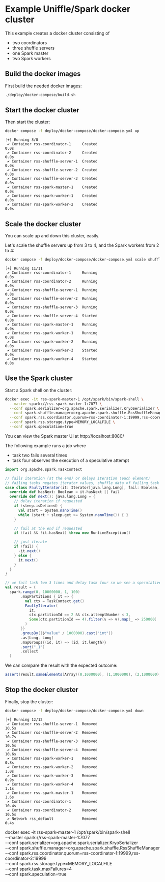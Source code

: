 <!--
  ~ Licensed to the Apache Software Foundation (ASF) under one or more
  ~ contributor license agreements.  See the NOTICE file distributed with
  ~ this work for additional information regarding copyright ownership.
  ~ The ASF licenses this file to You under the Apache License, Version 2.0
  ~ (the "License"); you may not use this file except in compliance with
  ~ the License.  You may obtain a copy of the License at
  ~
  ~    http://www.apache.org/licenses/LICENSE-2.0
  ~
  ~ Unless required by applicable law or agreed to in writing, software
  ~ distributed under the License is distributed on an "AS IS" BASIS,
  ~ WITHOUT WARRANTIES OR CONDITIONS OF ANY KIND, either express or implied.
  ~ See the License for the specific language governing permissions and
  ~ limitations under the License.
  -->

# Example Uniffle/Spark docker cluster

This example creates a docker cluster consisting of
- two coordinators
- three shuffle servers
- one Spark master
- two Spark workers

## Build the docker images

First build the needed docker images:

```bash
./deploy/docker-compose/build.sh
```

## Start the docker cluster

Then start the cluster:

```bash
docker compose -f deploy/docker-compose/docker-compose.yml up
```
```
[+] Running 8/0
 ✔ Container rss-coordinator-1     Created                                                     0.0s
 ✔ Container rss-coordinator-2     Created                                                     0.0s
 ✔ Container rss-shuffle-server-1  Created                                                     0.0s
 ✔ Container rss-shuffle-server-2  Created                                                     0.0s
 ✔ Container rss-shuffle-server-3  Created                                                     0.0s
 ✔ Container rss-spark-master-1    Created                                                     0.0s
 ✔ Container rss-spark-worker-1    Created                                                     0.0s
 ✔ Container rss-spark-worker-2    Created                                                     0.0s
```

## Scale the docker cluster

You can scale up and down this cluster, easily.

Let's scale the shuffle servers up from 3 to 4, and the Spark workers from 2 to 4:

```bash
docker compose -f deploy/docker-compose/docker-compose.yml scale shuffle-server=4 spark-worker=4
```
```
[+] Running 11/11
 ✔ Container rss-coordinator-1     Running                                                     0.0s
 ✔ Container rss-coordinator-2     Running                                                     0.0s
 ✔ Container rss-shuffle-server-1  Running                                                     0.0s
 ✔ Container rss-shuffle-server-2  Running                                                     0.0s
 ✔ Container rss-shuffle-server-3  Running                                                     0.0s
 ✔ Container rss-shuffle-server-4  Started                                                     0.0s
 ✔ Container rss-spark-master-1    Running                                                     0.0s
 ✔ Container rss-spark-worker-1    Running                                                     0.0s
 ✔ Container rss-spark-worker-2    Running                                                     0.0s
 ✔ Container rss-spark-worker-3    Started                                                     0.0s
 ✔ Container rss-spark-worker-4    Started                                                     0.0s
```

## Use the Spark cluster

Start a Spark shell on the cluster:

```bash
docker exec -it rss-spark-master-1 /opt/spark/bin/spark-shell \
  --master spark://rss-spark-master-1:7077 \
  --conf spark.serializer=org.apache.spark.serializer.KryoSerializer \
  --conf spark.shuffle.manager=org.apache.spark.shuffle.RssShuffleManager \
  --conf spark.rss.coordinator.quorum=rss-coordinator-1:19999,rss-coordinator-2:19999 \
  --conf spark.rss.storage.type=MEMORY_LOCALFILE \
  --conf spark.speculation=true
```

You can view the Spark master UI at http://localhost:8080/

The following example runs a job where
- task two fails several times
- task four observes the execution of a speculative attempt

```Scala
import org.apache.spark.TaskContext

// fails iteration (at the end) or delays iteration (each element)
// failing tasks negates iterator values, shuffle data of failing task must not leak into next stage
case class FaultyIterator(it: Iterator[java.lang.Long], fail: Boolean, sleep: Option[Int]) extends Iterator[java.lang.Long] {
  override def hasNext: Boolean = it.hasNext || fail
  override def next(): java.lang.Long = {
    // delay iteration if requested
    if (sleep.isDefined) {
      val start = System.nanoTime()
      while (start + sleep.get >= System.nanoTime()) { }
    }

    // fail at the end if requested
    if (fail && !it.hasNext) throw new RuntimeException()

    // just iterate
    if (fail) {
      -it.next()
    } else {
      it.next()
    }
  }
}

// we fail task two 3 times and delay task four so we see a speculative execution
val result = (
  spark.range(0, 10000000, 1, 100)
       .mapPartitions { it => {
         val ctx = TaskContext.get()
         FaultyIterator(
           it,
           ctx.partitionId == 2 && ctx.attemptNumber < 3,
           Some(ctx.partitionId == 4).filter(v => v).map(_ => 250000)
         )
       }}
       .groupBy(($"value" / 1000000).cast("int"))
       .as[Long, Long]
       .mapGroups{(id, it) => (id, it.length)}
       .sort("_1")
       .collect
  )
```

We can compare the result with the expected outcome:
```Scala
assert(result.sameElements(Array((0,1000000), (1,1000000), (2,1000000), (3,1000000), (4,1000000), (5,1000000), (6,1000000), (7,1000000), (8,1000000), (9,1000000))))
```

## Stop the docker cluster

Finally, stop the cluster:

```bash
docker compose -f deploy/docker-compose/docker-compose.yml down
```
```
[+] Running 12/12
 ✔ Container rss-shuffle-server-1  Removed                                                    10.5s
 ✔ Container rss-shuffle-server-2  Removed                                                    10.7s
 ✔ Container rss-shuffle-server-3  Removed                                                    10.5s
 ✔ Container rss-shuffle-server-4  Removed                                                    10.6s
 ✔ Container rss-spark-worker-1    Removed                                                     0.8s
 ✔ Container rss-spark-worker-2    Removed                                                     1.0s
 ✔ Container rss-spark-worker-3    Removed                                                     0.9s
 ✔ Container rss-spark-worker-4    Removed                                                     1.1s
 ✔ Container rss-spark-master-1    Removed                                                     1.6s
 ✔ Container rss-coordinator-1     Removed                                                    10.4s
 ✔ Container rss-coordinator-2     Removed                                                    10.5s
 ✔ Network rss_default             Removed                                                     0.4s
```

docker exec -it rss-spark-master-1 /opt/spark/bin/spark-shell \
--master spark://rss-spark-master-1:7077 \
--conf spark.serializer=org.apache.spark.serializer.KryoSerializer \
--conf spark.shuffle.manager=org.apache.spark.shuffle.RssShuffleManager \
--conf spark.rss.coordinator.quorum=rss-coordinator-1:19999,rss-coordinator-2:19999 \
--conf spark.rss.storage.type=MEMORY_LOCALFILE \
--conf spark.task.maxFailures=4 \
--conf spark.speculation=true